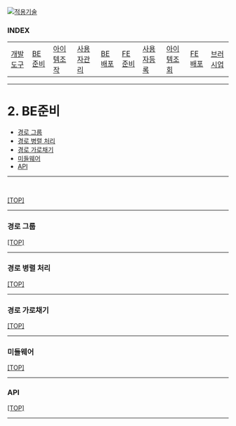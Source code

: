 [nextjs15]: readme.md
[![적용기술](https://skillicons.dev/icons?i=nextjs,ts,react,vercel)][nextjs15]
 
### INDEX

<table>
  <tr>
    <td><a href="sect_01.md">개발도구   </a></td>
    <td><a href="sect_02.md">BE준비	   </a></td>
    <td><a href="sect_03.md">아이템조작     </a></td>
    <td><a href="sect_04.md">사용자관리     </a></td>
    <td><a href="sect_05.md">BE배포    </a></td>
    <td><a href="sect_06.md">FE준비    </a></td>
    <td><a href="sect_07.md">사용자등록    </a></td>  
    <td><a href="sect_08.md">아이템조회    </a></td>  
    <td><a href="sect_09.md">FE배포    </a></td>  
    <td><a href="sect_10.md">브러시업   </a></td>  
  </tr>
</table>

---
# 2. BE준비
- [경로 그룹](#경로-그룹)
- [경로 병렬 처리](#경로-병렬-처리)
- [경로 가로채기](#경로-가로채기)
- [미들웨어](#미들웨어)
- [API](#api)

---


<br/>


[[TOP]](#index)

---
### 경로 그룹

[[TOP]](#index)

---
### 경로 병렬 처리

[[TOP]](#index)

---
### 경로 가로채기

[[TOP]](#index)

---
### 미들웨어

[[TOP]](#index)

---
### API

[[TOP]](#index)

---
